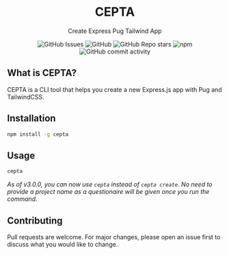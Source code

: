 <div align="center">
<h1>CEPTA</h1>
<p>Create Express Pug Tailwind App</p>

<img alt="GitHub Issues" src="https://img.shields.io/github/issues/Development-As-A-Dependency/cepta">
<img alt="GitHub" src="https://img.shields.io/github/license/Development-As-A-Dependency/cepta?logo=MIT">
<img alt="GitHub Repo stars" src="https://img.shields.io/github/stars/Development-As-A-Dependency/cepta">
<img alt="npm" src="https://img.shields.io/npm/v/cepta?label=version">
<img alt="GitHub commit activity" src="https://img.shields.io/github/commit-activity/y/Development-As-A-Dependency/cepta">
</div>

## What is CEPTA?

CEPTA is a CLI tool that helps you create a new Express.js app with Pug and TailwindCSS.

## Installation

```bash
npm install -g cepta
```

## Usage

```bash
cepta
```
*As of v3.0.0, you can now use `cepta` instead of `cepta create`. No need to provide a project name as a questionaire will be given once you run the command.*

## Contributing

Pull requests are welcome. For major changes, please open an issue first to discuss what you would like to change.